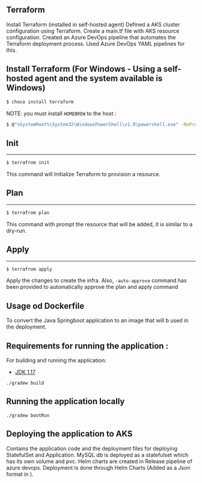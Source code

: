 ## Terraform 
Install Terraform (installed in self-hosted agent)
Defined a AKS cluster configuration using Terraform. Create a main.tf file with AKS resource configuration.
Created an Azure DevOps pipeline that automates the Terraform deployment process. Used Azure DevOps YAML pipelines for this.

## Install Terraform (For Windows - Using a self-hosted agent and the system available is Windows)
```bash
$ choco install terraform
```
NOTE: you must install `HOMEBREW` to the host :
```bash
$ @"%SystemRoot%\System32\WindowsPowerShell\v1.0\powershell.exe" -NoProfile -InputFormat None -ExecutionPolicy Bypass -Command "[System.Net.ServicePointManager]::SecurityProtocol = 3072; iex ((New-Object System.Net.WebClient).DownloadString('https://community.chocolatey.org/install.ps1'))" && SET "PATH=%PATH%;%ALLUSERSPROFILE%\chocolatey\bin"
```

## Init 
---------
```bash
$ terrafrom init
```
This command will Initialize Terraform to provision a resource.

## Plan
---------
```bash
$ terrafrom plan
```
This command with prompt the resource that will be added, it is similar to a dry-run.
## Apply
---------
```bash
$ terrafrom apply
```
Apply the changes to create the infra.
Also,  `-auto-approve` command has been provided to automatically approve the plan and apply command

## Usage od Dockerfile

To convert the Java Springboot application to an image that will b used in the deployment.

## Requirements for running the application :
For building and running the application:

- [JDK 1.17](https://adoptium.net/temurin/releases/?os=windows&version=17)

```shell
./gradew build
```
## Running the application locally
```shell
./gradew bootRun
```

## Deploying the application to AKS
Contains the application code and the deployment files for deploying StatefulSet and Application. MySQL db is deployed as a statefulset which has its own volume and pvc. Helm charts are created in Release pipeline of azure devops. 
Deployment is done through Helm Charts (Added as a Json format in <CD-Helm deployment.json>). 